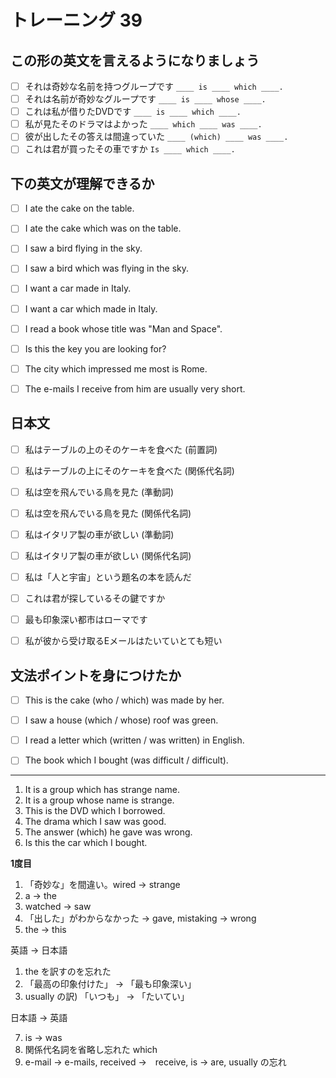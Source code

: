 # トレーニング 39

## この形の英文を言えるようになりましょう

- [ ] それは奇妙な名前を持つグループです `____ is ____ which ____.`
- [ ] それは名前が奇妙なグループです `____ is ____ whose ____.`
- [ ] これは私が借りたDVDです `____ is ____ which ____.`
- [ ] 私が見たそのドラマはよかった `____ which ____ was ____.`
- [ ] 彼が出したその答えは間違っていた `____ (which) ____ was ____.`
- [ ] これは君が買ったその車ですか `Is ____ which ____.`

## 下の英文が理解できるか

- [ ] I ate the cake on the table.
- [ ] I ate the cake which was on the table.
- [ ] I saw a bird flying in the sky.
- [ ] I saw a bird which was flying in the sky.
- [ ] I want a car made in Italy.
- [ ] I want a car which made in Italy.
- [ ] I read a book whose title was "Man and Space".
- [ ] Is this the key you are looking for?
- [ ] The city which impressed me most is Rome.
- [ ] The e-mails I receive from him are usually very short.


## 日本文

- [ ] 私はテーブルの上のそのケーキを食べた (前置詞)
- [ ] 私はテーブルの上にそのケーキを食べた (関係代名詞)
- [ ] 私は空を飛んでいる鳥を見た (準動詞)
- [ ] 私は空を飛んでいる鳥を見た (関係代名詞)
- [ ] 私はイタリア製の車が欲しい (準動詞)
- [ ] 私はイタリア製の車が欲しい (関係代名詞)
- [ ] 私は「人と宇宙」という題名の本を読んだ
- [ ] これは君が探しているその鍵ですか
- [ ] 最も印象深い都市はローマです
- [ ] 私が彼から受け取るEメールはたいていとても短い


## 文法ポイントを身につけたか

- [ ] This is the cake (who / which) was made by her.
- [ ] I saw a house (which / whose) roof was green.
- [ ] I read a letter which (written / was written) in English.
- [ ] The book which I bought (was difficult / difficult).


* * *


1. It is a group which has strange name.
2. It is a group whose name is strange.
3. This is the DVD which I borrowed.
4. The drama which I saw was good.
5. The answer (which) he gave was wrong.
6. Is this the car which I bought.


__1度目__

1. 「奇妙な」を間違い。wired → strange
3. a → the
4. watched → saw
5. 「出した」がわからなかった → gave, mistaking → wrong
6. the → this

英語 → 日本語

1. the を訳すのを忘れた
9. 「最高の印象付けた」 → 「最も印象深い」
10. usually の訳) 「いつも」 → 「たいてい」

日本語 → 英語

7. is → was
8. 関係代名詞を省略し忘れた which
10. e-mail → e-mails, received →　receive, is → are, usually の忘れ
